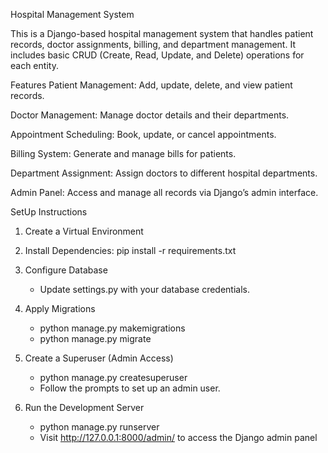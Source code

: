 Hospital Management System

This is a Django-based hospital management system that handles patient records, doctor assignments, billing, and department management. It includes basic CRUD (Create, Read, Update, and Delete) operations for each entity. 

Features
Patient Management: Add, update, delete, and view patient records.

Doctor Management: Manage doctor details and their departments.

Appointment Scheduling: Book, update, or cancel appointments.

Billing System: Generate and manage bills for patients.

Department Assignment: Assign doctors to different hospital departments.

Admin Panel: Access and manage all records via Django’s admin interface.


SetUp Instructions

1. Create a Virtual Environment

2. Install Dependencies: pip install -r requirements.txt

3. Configure Database
    - Update settings.py with your database credentials.

4. Apply Migrations
    - python manage.py makemigrations
    - python manage.py migrate

5.  Create a Superuser (Admin Access)
    - python manage.py createsuperuser
    - Follow the prompts to set up an admin user.

6. Run the Development Server
    - python manage.py runserver
    - Visit http://127.0.0.1:8000/admin/ to access the Django admin panel

    